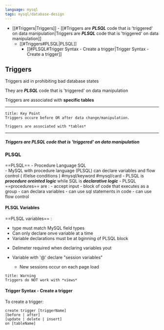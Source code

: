 ```yaml
---
language: mysql
tags: mysql/database-design
---
```




- [[#Triggers|Triggers]]
			- [[#Triggers are ***PLSQL***  code that is 'triggered' on data manipulation|Triggers are ***PLSQL***  code that is 'triggered' on data manipulation]]
	- [[#Triggers#PLSQL|PLSQL]]
		- [[#PLSQL#Trigger Syntax - Create a trigger|Trigger Syntax - Create a trigger]]



## Triggers

Triggers aid in prohibiting bad database states 

They are ***PLSQL*** code that is 'triggered' on data manipulation

Triggers are associated with **specific tables**
___
```ad-summary
title: Key Point
Triggers occure before OR after data change/manipulation.

Triggers are associated with *tables*
```
___

##### Triggers are ***PLSQL***  code that is 'triggered' on data manipulation

### PLSQL 

==PLSQL== - Procedure Language SQL   
		- MySQL with procedure language (PLSQL) can declare variables and flow control ( if/else conditions ) #mysql/keyword #mysql/card 
		- PLSQL is ***procedure oreinted logic*** while SQL is ***declarative logic***
		- PLSQL ==procedures== are :
			- accept input
			- block of code that executes as a group
			- can declara variables
			-  can use sql statements in code
			- can use flow control


#### PLSQL Variables

==PLSQL variables== :
 - type must match MySQL field types
 - Can only declare onve variable at a time
 - Variable declarations must be at bginning of PLSQL block
* Delimeter required when declaring variables
yout

* Variable with '@' declare "session variables"
	* New sessions occur on each page load
 

```ad-danger
title: Warning
Triggers do NOT work with *views*
```



#### Trigger Syntax - Create a trigger
To create a trigger:
```mysql
create trigger [triggerName]
[before | after]
[update | delete | insert]
on [tableName]

```
